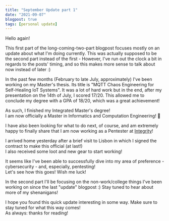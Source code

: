 ```yaml
---
title: "September Update part 1"
date: "2021-09-07"
blogpost: true
tags: [personal update]
---
```


Hello again!

This first part of the long-coming-two-part blogpost focuses mostly on an update about what I'm doing currently. This was actually supposed to be the second part instead of the first - However, I've run out the clock a bit in regards to the posts' timing, and so this makes more sense to talk about now instead of later :)

In the past few months (February to late July, approximately) I've been working on my Master's thesis. Its title is "MQTT Chaos Engineering for Self-Healing IoT Systems".
It was a lot of hard work but in the end, after my presentation on the 14th of July, I scored 17/20. This allowed me to conclude my degree with a GPA of 18/20, which was a great achievement!

As such, I finished my Integrated Master's degree!<br/>
I am now officially a Master in Informatics and Computation Engineering! 🎉

I have also been looking for what to do next, of course, and am extremely happy to finally share that I am now working as a Pentester at [Integrity](https://integrity.pt/)!

I arrived home yesterday after a brief visit to Lisbon in which I signed the contract to make this official (at last!)<br/>
I also received some loot and new gear to start working!

It seems like I've been able to successfully dive into my area of preference - cybersecurity - and, especially, pentesting!<br/>
Let's see how this goes! Wish me luck!

In the second part I'll be focusing on the non-work/college things I've been working on since the last "update" blogpost :)
Stay tuned to hear about more of my shenanigans!

I hope you found this quick update interesting in some way. Make sure to stay tuned for what this way comes!<br/>
As always: thanks for reading!
